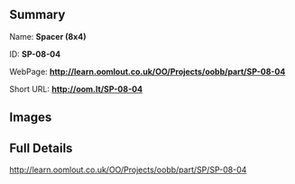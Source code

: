 

## Summary
 
Name: __Spacer (8x4)__

ID: __SP-08-04__

WebPage: __http://learn.oomlout.co.uk/OO/Projects/oobb/part/SP-08-04__

Short URL: __http://oom.lt/SP-08-04__


## Images




## Full Details

 http://learn.oomlout.co.uk/OO/Projects/oobb/part/SP/SP-08-04

